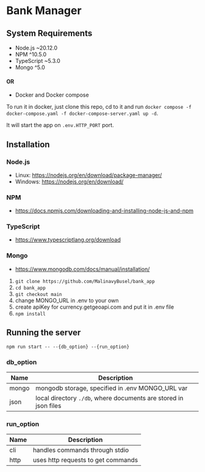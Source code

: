 # Bank Manager 

## System Requirements

- Node.js ~20.12.0
- NPM ^10.5.0
- TypeScript ~5.3.0
- Mongo ^5.0

#### OR

- Docker and Docker compose

To run it in docker, just clone this repo, cd to it and run `docker compose -f docker-compose.yaml -f docker-compose-server.yaml up -d`. 

It will start the app on `.env.HTTP_PORT` port.

## Installation

### Node.js

- Linux: https://nodejs.org/en/download/package-manager/
- Windows: https://nodejs.org/en/download/

### NPM 

- https://docs.npmjs.com/downloading-and-installing-node-js-and-npm

### TypeScript

- https://www.typescriptlang.org/download

### Mongo

- https://www.mongodb.com/docs/manual/installation/

1. `git clone https://github.com/MalinavyBusel/bank_app`
1. `cd bank_app`
1. `git checkout main`
1. change MONGO_URL in .env to your own
1. create apiKey for currency.getgeoapi.com and put it in .env file
1. `npm install`

## Running the server

`npm run start -- --{db_option} --{run_option}`
### db_option
| Name  | Description                                                      |
|-------|------------------------------------------------------------------|
| mongo | mongodb storage, specified in .env MONGO_URL var                 |
| json  | local directory `./db`, where documents are stored in json files |

### run_option
| Name | Description                        |
|------|------------------------------------|
| cli  | handles commands through stdio     |
| http | uses http requests to get commands |

